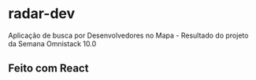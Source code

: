 # radar-dev


Aplicação de busca por Desenvolvedores no Mapa - Resultado do projeto da Semana Omnistack 10.0

## Feito com React
